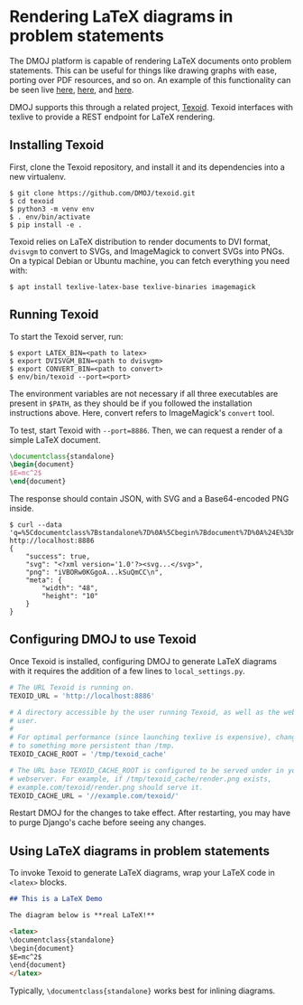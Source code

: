 # Rendering LaTeX diagrams in problem statements

The DMOJ platform is capable of rendering LaTeX documents onto problem statements. This can be useful for things like
drawing graphs with ease, porting over PDF resources, and so on. An example of this functionality can be seen live
[here](https://dmoj.ca/problem/ds4), [here](https://dmoj.ca/problem/ccoqr16p3), and
[here](https://dmoj.ca/problem/ccoqr16p1).

DMOJ supports this through a related project, [Texoid](https://github.com/DMOJ/texoid). Texoid interfaces with texlive
to provide a REST endpoint for LaTeX rendering.

## Installing Texoid

First, clone the Texoid repository, and install it and its dependencies into a new virtualenv.

```shell-session
$ git clone https://github.com/DMOJ/texoid.git
$ cd texoid
$ python3 -m venv env
$ . env/bin/activate
$ pip install -e .
```

Texoid relies on LaTeX distribution to render documents to DVI format, `dvisvgm` to convert to SVGs, and ImageMagick to
convert  SVGs into PNGs. On a typical Debian or Ubuntu machine, you can fetch everything you need with:

```shell-session
$ apt install texlive-latex-base texlive-binaries imagemagick
```

## Running Texoid

To start the Texoid server, run:

```shell-session
$ export LATEX_BIN=<path to latex>
$ export DVISVGM_BIN=<path to dvisvgm>
$ export CONVERT_BIN=<path to convert>
$ env/bin/texoid --port=<port>
```

The environment variables are not necessary if all three executables are present in `$PATH`, as they should be if you
followed the installation instructions above. Here, convert refers to ImageMagick's `convert` tool.

To test, start Texoid with `--port=8886`. Then, we can request a render of a simple LaTeX document.

```latex
\documentclass{standalone}
\begin{document}
$E=mc^2$
\end{document}
```

The response should contain JSON, with SVG and a Base64-encoded PNG inside.

```shell-session
$ curl --data 'q=%5Cdocumentclass%7Bstandalone%7D%0A%5Cbegin%7Bdocument%7D%0A%24E%3Dmc%5E2%24%0A%5Cend%7Bdocument%7D' http://localhost:8886
{
    "success": true,
    "svg": "<?xml version='1.0'?><svg...</svg>",
    "png": "iVBORw0KGgoA...kSuQmCC\n",
    "meta": {
        "width": "48",
        "height": "10"
    }
}
```

## Configuring DMOJ to use Texoid

Once Texoid is installed, configuring DMOJ to generate LaTeX diagrams with it requires the addition of a few lines to
`local_settings.py`.

```python
# The URL Texoid is running on.
TEXOID_URL = 'http://localhost:8886'

# A directory accessible by the user running Texoid, as well as the web (nginx)
# user.
#
# For optimal performance (since launching texlive is expensive), change this
# to something more persistent than /tmp.
TEXOID_CACHE_ROOT = '/tmp/texoid_cache'

# The URL base TEXOID_CACHE_ROOT is configured to be served under in your
# webserver. For example, if /tmp/texoid_cache/render.png exists,
# example.com/texoid/render.png should serve it.
TEXOID_CACHE_URL = '//example.com/texoid/'
```

Restart DMOJ for the changes to take effect. After restarting, you may have to purge Django's cache before seeing any changes.

## Using LaTeX diagrams in problem statements

To invoke Texoid to generate LaTeX diagrams, wrap your LaTeX code in `<latex>` blocks.

```markdown
## This is a LaTeX Demo

The diagram below is **real LaTeX!**

<latex>
\documentclass{standalone}
\begin{document}
$E=mc^2$
\end{document}
</latex>
```

Typically, `\documentclass{standalone}` works best for inlining diagrams.
